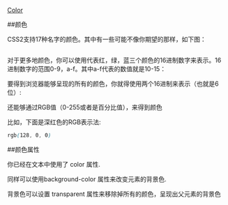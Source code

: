 ﻿[Color](https://developer.mozilla.org/zh-CN/docs/Web/Guide/CSS/Getting_started/Color)


##颜色

CSS2支持17种名字的颜色。其中有一些可能不像你期望的那样，如下图：

![]()   


对于更多地颜色，你可以使用代表红，绿，蓝三个颜色的16进制数字来表示。16进制数字的范围0-9，a-f。其中a-f代表的数值就是10-15：

要得到浏览器能够呈现的所有的颜色，你就得使用两个16进制来表示（也就是6位）:

还能够通过RGB值（0-255或者是百分比值），来得到颜色

比如，下面是深红色的RGB表示法:

``` css
rgb(128, 0, 0)
```


##颜色属性

你已经在文本中使用了 color 属性.

同样可以使用background-color 属性来改变元素的背景色.

背景色可以设置 transparent 属性来移除掉所有的颜色，呈现出父元素的背景色
